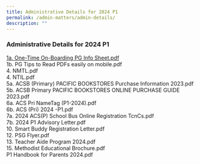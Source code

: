 ```yaml
---
title: Administrative Details for 2024 P1
permalink: /admin-matters/admin-details/
description: ""
---
```

### **Administrative Details for 2024 P1**


                       
[1a. One-Time On-Boarding PG Info Sheet.pdf   ](/files/one_timeonboarding_pg_info_sheet.pdf)              
1b. PG Tips to Read PDFs easily on mobile.pdf                        
4. NMTL.pdf                                                          
4. NTIL.pdf                                                          
5a. ACSB (Primary) PACIFIC BOOKSTORES Purchase Information 2023.pdf  
5b. ACSB Primary PACIFIC BOOKSTORES ONLINE PURCHASE GUIDE 2023.pdf   
6a. ACS Pri NameTag (P1-2024).pdf                                    
6b. ACS (Pri) 2024 -P1.pdf                                           
7a. 2024 ACS(P) School Bus Online Registration TcnCs.pdf             
7b. 2024 P1 Advisory Letter.pdf   
10. Smart Buddy Registration Letter.pdf                              
12. PSG Flyer.pdf                                                    
13. Teacher Aide Program 2024.pdf                                    
15. Methodist Educational Brochure.pdf               
 P1 Handbook for Parents 2024.pdf
